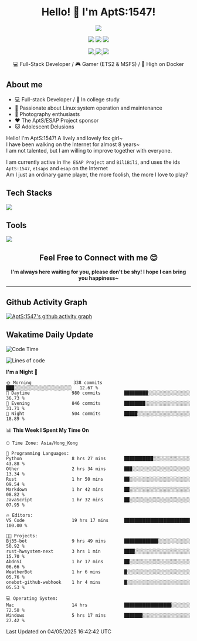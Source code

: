 <div align="center">
  <h1>Hello! 👋 I'm AptS:1547!</h1>
</div>

<div align="center">

  <p>
    <a href="https://github.com/AptS-1547">
      <img src="https://github-readme-stats.vercel.app/api?username=AptS-1547&show_icons=true&theme=transparent" />
    </a>
  </p>

  <p>
    <img src="https://komarev.com/ghpvc/?username=AptS-1547&color=blue&style=flat-square" />
    <img src="https://img.shields.io/github/followers/AptS-1547?style=flat-square" />
    <img src="https://img.shields.io/github/stars/AptS-1547?style=flat-square" />
  </p>

  <p>
  <a href="https://www.esaps.net/">
    <img src="https://img.shields.io/badge/website-4493f8?style=for-the-badge&logo=About.me&logoColor=white" />
  </a>
  <a href="https://wwwesaps.net/feed/">
    <img src="https://img.shields.io/badge/RSS-4493f8?style=for-the-badge&logo=rss&logoColor=white" />
  </a>
  <a href="mailto:apts-1547@esaps.net">
    <img src="https://img.shields.io/badge/Email-4493f8?style=for-the-badge&logo=gmail&logoColor=white" />
  </a>
 </p>

 💻 Full-Stack Developer / 🎮 Gamer (ETS2 & MSFS) / 🐋 High on Docker

</div>

## About me

- 💻 Full-stack Developer / 🏫 In college study
- 📶 Passionate about Linux system operation and maintenance
- 📸 Photography enthusiasts
- ❤ The AptS/ESAP Project sponsor
- 🐱 Adolescent Delusions

Hello! I'm AptS:1547! A lively and lovely fox girl~  
I have been walking on the Internet for almost 8 years~  
I am not talented, but I am willing to improve together with everyone.  

I am currently active in `The ESAP Project` and `BiliBili`, and uses the ids `AptS:1547`, `e1saps` and `esap` on the Internet  
Am I just an ordinary game player, the more foolish, the more I love to play?  

## Tech Stacks
<a href="https://skillicons.dev">
  <img src="https://skillicons.dev/icons?i=py,arduino,php,html,css,javascript,typescript,bash,java,kotlin,vue,go,nodejs,cpp,rust,tailwind" />
</a>
   
## Tools

<a href="https://skillicons.dev">
  <img src="https://skillicons.dev/icons?i=ae,pr,ps,au,blender,visualstudio,vscode,androidstudio,idea,anaconda,gradle,maven,npm,vite,yarn,cloudflare,docker,git,github,githubactions,jenkins,nginx,workers,wordpress,sentry,grafana,prometheus,postgres,mysql,mongodb,redis" />
</a>

<div align="center">
  <h2>Feel Free to Connect with me 😊</h2>
</div>

<div align="center">
  <strong>I'm always here waiting for you, please don't be shy! I hope I can bring you happiness~</strong>
</div>

----------------------

## Github Activity Graph

[![AptS:1547's github activity graph](https://github-readme-activity-graph.vercel.app/graph?username=AptS-1547&theme=react-dark)](https://github.com/AptS-1547)

## Wakatime Daily Update

<!--START_SECTION:waka-->
![Code Time](http://img.shields.io/badge/Code%20Time-465%20hrs%2033%20mins-blue)

![Lines of code](https://img.shields.io/badge/From%20Hello%20World%20I%27ve%20Written-548.3%20thousand%20lines%20of%20code-blue)

**I'm a Night 🦉** 

```text
🌞 Morning                338 commits         ███░░░░░░░░░░░░░░░░░░░░░░   12.67 % 
🌆 Daytime                980 commits         █████████░░░░░░░░░░░░░░░░   36.73 % 
🌃 Evening                846 commits         ████████░░░░░░░░░░░░░░░░░   31.71 % 
🌙 Night                  504 commits         █████░░░░░░░░░░░░░░░░░░░░   18.89 % 
```


📊 **This Week I Spent My Time On** 

```text
🕑︎ Time Zone: Asia/Hong_Kong

💬 Programming Languages: 
Python                   8 hrs 27 mins       ███████████░░░░░░░░░░░░░░   43.88 % 
Other                    2 hrs 34 mins       ███░░░░░░░░░░░░░░░░░░░░░░   13.34 % 
Rust                     1 hr 50 mins        ██░░░░░░░░░░░░░░░░░░░░░░░   09.54 % 
Markdown                 1 hr 42 mins        ██░░░░░░░░░░░░░░░░░░░░░░░   08.82 % 
JavaScript               1 hr 32 mins        ██░░░░░░░░░░░░░░░░░░░░░░░   07.95 % 

🔥 Editors: 
VS Code                  19 hrs 17 mins      █████████████████████████   100.00 % 

🐱‍💻 Projects: 
Bj35-bot                 9 hrs 49 mins       █████████████░░░░░░░░░░░░   50.92 % 
rust-hwsystem-next       3 hrs 1 min         ████░░░░░░░░░░░░░░░░░░░░░   15.70 % 
AbdnSI                   1 hr 17 mins        ██░░░░░░░░░░░░░░░░░░░░░░░   06.66 % 
WeatherBot               1 hr 6 mins         █░░░░░░░░░░░░░░░░░░░░░░░░   05.76 % 
onebot-github-webhook    1 hr 4 mins         █░░░░░░░░░░░░░░░░░░░░░░░░   05.53 % 

💻 Operating System: 
Mac                      14 hrs              ██████████████████░░░░░░░   72.58 % 
Windows                  5 hrs 17 mins       ███████░░░░░░░░░░░░░░░░░░   27.42 % 
```


 Last Updated on 04/05/2025 16:42:42 UTC
<!--END_SECTION:waka-->
